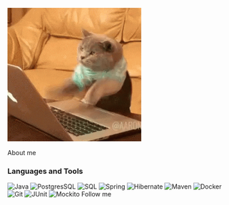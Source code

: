 ![Header](https://github.com/mynameisSergey/mynameisSergey/blob/main/assets/%D0%BA%D0%B8%D1%81%D0%B0.gif) 

About me

### Languages and Tools
![Java](https://img.shields.io/badge/-Java-blue?style=for-the-badge&logo=java&logoColor=red)
![PostgresSQL](https://img.shields.io/badge/-PostgresSQL-blue?style=for-the-badge&logo=postgresSQL&logoColor=blue)
![SQL](https://img.shields.io/badge/-SQL-blue?style=for-the-badge&logo=sql&logoColor=orange)
![Spring](https://img.shields.io/badge/-Framework-blue?style=for-the-badge&logo=framework&logoColor=green)
![Hibernate](https://img.shields.io/badge/-Hibernate-blue?style=for-the-badge&logo=hibernate&logoColor=hex)
![Maven](https://img.shields.io/badge/-Maven-blue?style=for-the-badge&logo=maven&logoColor=rgb)
![Docker](https://img.shields.io/badge/-Docker-blue?style=for-the-badge&logo=docker&logoColor=rgba)
![Git](https://img.shields.io/badge/-Git-blue?style=for-the-badge&logo=git&logoColor=hsl)
![JUnit](https://img.shields.io/badge/-JUnit-blue?style=for-the-badge&logo=junit&logoColor=hsla )
![Mockito](https://img.shields.io/badge/-Mockito-blue?style=for-the-badge&logo=mockito&logoColor=css)
Follow me
